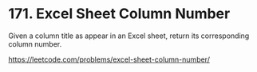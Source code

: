 # 171. Excel Sheet Column Number

Given a column title as appear in an Excel sheet, return its corresponding column number.

<https://leetcode.com/problems/excel-sheet-column-number/>
